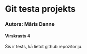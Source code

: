 # Git testa projekts
### Autors: Māris Danne

#### Virskrasts 4

Šis ir tests, kā lietot github repozitoriju.
